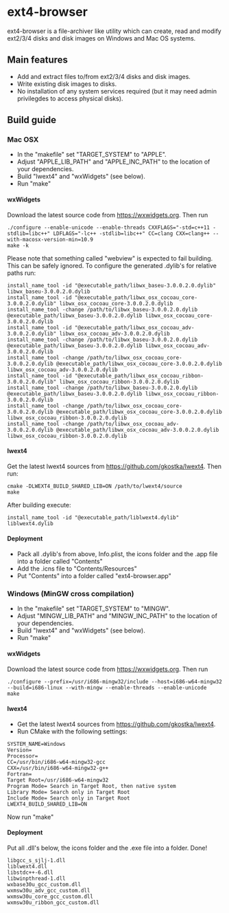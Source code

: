 # ext4-browser

ext4-browser is a file-archiver like utility which can create, read and modify ext2/3/4 disks and disk images on Windows and Mac OS systems.

## Main features
* Add and extract files to/from ext2/3/4 disks and disk images.
* Write existing disk images to disks.
* No installation of any system services required (but it may need admin privilegdes to access physical disks).

## Build guide
### Mac OSX
* In the "makefile" set "TARGET_SYSTEM" to "APPLE".
* Adjust "APPLE_LIB_PATH" and "APPLE_INC_PATH" to the location of your dependencies.
* Build "lwext4" and "wxWidgets" (see below).
* Run "make"

#### wxWidgets
Download the latest source code from https://wxwidgets.org. Then run
```
./configure --enable-unicode --enable-threads CXXFLAGS="-std=c++11 -stdlib=libc++" LDFLAGS="-lc++ -stdlib=libc++" CC=clang CXX=clang++ --with-macosx-version-min=10.9
make -k
```
Please note that something called "webview" is expected to fail building. This can be safely ignored.
To configure the generated .dylib's for relative paths run:
```
install_name_tool -id "@executable_path/libwx_baseu-3.0.0.2.0.dylib" libwx_baseu-3.0.0.2.0.dylib
install_name_tool -id "@executable_path/libwx_osx_cocoau_core-3.0.0.2.0.dylib" libwx_osx_cocoau_core-3.0.0.2.0.dylib
install_name_tool -change /path/to/libwx_baseu-3.0.0.2.0.dylib @executable_path/libwx_baseu-3.0.0.2.0.dylib libwx_osx_cocoau_core-3.0.0.2.0.dylib
install_name_tool -id "@executable_path/libwx_osx_cocoau_adv-3.0.0.2.0.dylib" libwx_osx_cocoau_adv-3.0.0.2.0.dylib
install_name_tool -change /path/to/libwx_baseu-3.0.0.2.0.dylib @executable_path/libwx_baseu-3.0.0.2.0.dylib libwx_osx_cocoau_adv-3.0.0.2.0.dylib
install_name_tool -change /path/to/libwx_osx_cocoau_core-3.0.0.2.0.dylib @executable_path/libwx_osx_cocoau_core-3.0.0.2.0.dylib libwx_osx_cocoau_adv-3.0.0.2.0.dylib
install_name_tool -id "@executable_path/libwx_osx_cocoau_ribbon-3.0.0.2.0.dylib" libwx_osx_cocoau_ribbon-3.0.0.2.0.dylib
install_name_tool -change /path/to/libwx_baseu-3.0.0.2.0.dylib @executable_path/libwx_baseu-3.0.0.2.0.dylib libwx_osx_cocoau_ribbon-3.0.0.2.0.dylib
install_name_tool -change /path/to/libwx_osx_cocoau_core-3.0.0.2.0.dylib @executable_path/libwx_osx_cocoau_core-3.0.0.2.0.dylib libwx_osx_cocoau_ribbon-3.0.0.2.0.dylib
install_name_tool -change /path/to/libwx_osx_cocoau_adv-3.0.0.2.0.dylib @executable_path/libwx_osx_cocoau_adv-3.0.0.2.0.dylib libwx_osx_cocoau_ribbon-3.0.0.2.0.dylib
```

#### lwext4
Get the latest lwext4 sources from https://github.com/gkostka/lwext4. Then run:
```
cmake -DLWEXT4_BUILD_SHARED_LIB=ON /path/to/lwext4/source
make
```
After building execute:
```
install_name_tool -id "@executable_path/liblwext4.dylib" liblwext4.dylib
```

#### Deployment
* Pack all .dylib's from above, Info.plist, the icons folder and the .app file into a folder called "Contents"
* Add the .icns file to "Contents/Resources"
* Put "Contents" into a folder called "ext4-browser.app"

### Windows (MinGW cross compilation)
* In the "makefile" set "TARGET_SYSTEM" to "MINGW".
* Adjust "MINGW_LIB_PATH" and "MINGW_INC_PATH" to the location of your dependencies.
* Build "lwext4" and "wxWidgets" (see below).
* Run "make"

#### wxWidgets
Download the latest source code from https://wxwidgets.org. Then run
```
./configure --prefix=/usr/i686-mingw32/include --host=i686-w64-mingw32 --build=i686-linux --with-mingw --enable-threads --enable-unicode
make
```
#### lwext4
* Get the latest lwext4 sources from https://github.com/gkostka/lwext4.
* Run CMake with the following settings:
```
SYSTEM_NAME=Windows
Version=
Processor=
CC=/usr/bin/i686-w64-mingw32-gcc
CXX=/usr/bin/i686-w64-mingw32-g++
Fortran=
Target Root=/usr/i686-w64-mingw32
Program Mode= Search in Target Root, then native system
Library Mode= Search only in Target Root
Include Mode= Search only in Target Root
LWEXT4_BUILD_SHARED_LIB=ON
```
Now run "make"
#### Deployment
Put all .dll's below, the icons folder and the .exe file into a folder. Done!
```
libgcc_s_sjlj-1.dll
liblwext4.dll
libstdc++-6.dll
libwinpthread-1.dll
wxbase30u_gcc_custom.dll
wxmsw30u_adv_gcc_custom.dll
wxmsw30u_core_gcc_custom.dll
wxmsw30u_ribbon_gcc_custom.dll
```

